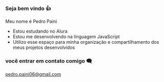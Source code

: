 ### Seja bem vindo 👍

Meu nome é Pedro Paini

-  Estou estudando no Alura
-  Estou me desenvolvendo na linguagem JavaScript
-  Utilizo esse espaço para minha organização e compartilhamento dos meus projetos desenvolvidos

###  você entrar em contato comigo 🗨

pedro.paini06@gmail.com

